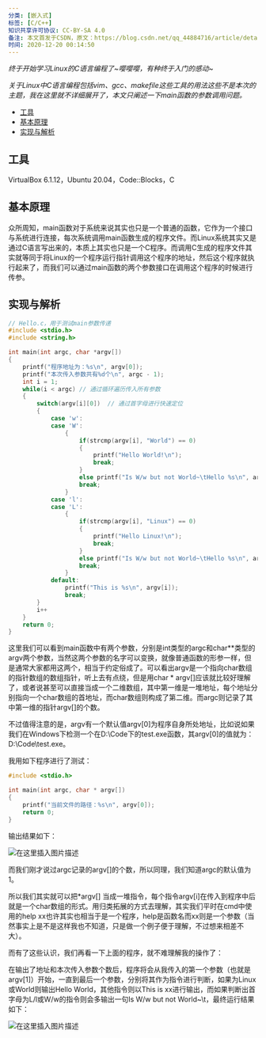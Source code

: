 ```yaml
---
分类: [嵌入式]
标签: [C/C++]
知识共享许可协议: CC-BY-SA 4.0
备注: 本文首发于CSDN，原文：https://blog.csdn.net/qq_44884716/article/details/111412695
时间: 2020-12-20 00:14:50
---
```


*终于开始学习Linux的C语言编程了~嘤嘤嘤，有种终于入门的感动~*

*关于Linux中C语言编程包括vim、gcc、makefile这些工具的用法这些不是本次的主题，我在这里就不详细展开了，本文只阐述一下main函数的参数调用问题。*

<!-- @import "[TOC]" {cmd="toc" depthFrom=1 depthTo=6 orderedList=false} -->

<!-- code_chunk_output -->

- [工具](#工具)
- [基本原理](#基本原理)
- [实现与解析](#实现与解析)

<!-- /code_chunk_output -->

## 工具

VirtualBox 6.1.12，Ubuntu 20.04，Code::Blocks，C

## 基本原理

众所周知，main函数对于系统来说其实也只是一个普通的函数，它作为一个接口与系统进行连接，每次系统调用main函数生成的程序文件。而Linux系统其实又是通过C语言写出来的，本质上其实也只是一个C程序。而调用C生成的程序文件其实就等同于将Linux的一个程序运行指针调用这个程序的地址，然后这个程序就执行起来了，而我们可以通过main函数的两个参数接口在调用这个程序的时候进行传参。

## 实现与解析

```c
// Hello.c，用于测试main参数传递
#include <stdio.h>
#include <string.h>

int main(int argc, char *argv[])
{
    printf("程序地址为：%s\n", argv[0]);
    printf("本次传入参数共有%d个\n", argc - 1);
    int i = 1;
    while(i < argc)	// 通过循环遍历传入所有参数
    {
        switch(argv[i][0])	// 通过首字母进行快速定位
        {
            case 'w':
            case 'W':
                {
                    if(strcmp(argv[i], "World") == 0)
                    {
                        printf("Hello World!\n");
                        break;
                    }
                    else printf("Is W/w but not World~\tHello %s\n", argv[i]);	// 是W/w但是并非World
                    break;
                }
            case 'l':
            case 'L':
                {
                    if(strcmp(argv[i], "Linux") == 0)
                    {
                        printf("Hello Linux!\n");
                        break;
                    }
                    else printf("Is W/w but not World~\tHello %s\n", argv[i]);	// 是L/l但是并非Liunx
                    break;
                }
            default:
                printf("This is %s\n", argv[i]);
                break;
        }
        i++
    }
    return 0;
}
```

这里我们可以看到main函数中有两个参数，分别是int类型的argc和char\*\*类型的argv两个参数，当然这两个参数的名字可以变换，就像普通函数的形参一样，但是通常大家都用这两个，相当于约定俗成了。可以看出argv是一个指向char数组的指针数组的数组指针，听上去有点绕，但是用char \* argv[]应该就比较好理解了，或者说甚至可以直接当成一个二维数组，其中第一维是一堆地址，每个地址分别指向一个char数组的首地址，而char数组则构成了第二维。而argc则记录了其中第一维的指针argv[]的个数。

不过值得注意的是，argv有一个默认值argv[0]为程序自身所处地址，比如说如果我们在Windows下检测一个在D:\Code下的test.exe函数，其argv[0]的值就为：D:\Code\test.exe。

我用如下程序进行了测试：

```c
#include <stdio.h>

int main(int argc, char * argv[])
{
    printf("当前文件的路径：%s\n", argv[0]);
    return 0;
}
```

输出结果如下：

![在这里插入图片描述](https://i-blog.csdnimg.cn/blog_migrate/c652d7de2b3a300b16e91dc881ec14ee.png#pic_center)


而我们刚才说过argc记录的argv[]的个数，所以同理，我们知道argc的默认值为1。

所以我们其实就可以把\*argv[] 当成一堆指令，每个指令argv[i]在传入到程序中后就是一个char数组的形式。用归类拓展的方式去理解，其实我们平时在cmd中使用的help xx也许其实也相当于是一个程序，help是函数名而xx则是一个参数（当然事实上是不是这样我也不知道，只是做一个例子便于理解，不过想来相差不大）。

而有了这些认识，我们再看一下上面的程序，就不难理解我的操作了：

在输出了地址和本次传入参数个数后，程序将会从我传入的第一个参数（也就是argv[1]）开始，一直到最后一个参数，分别将其作为指令进行判断，如果为Linux或World则输出Hello World，其他指令则以This is xx进行输出，而如果判断出首字母为L/l或W/w的指令则会多输出一句Is W/w but not World~\t，最终运行结果如下：

![在这里插入图片描述](https://i-blog.csdnimg.cn/blog_migrate/bb2e858a090083f04784b70b68370c65.png#pic_center)